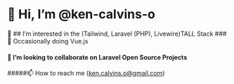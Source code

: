 # 👋 Hi, I’m @ken-calvins-o
👀 ## I’m interested in the (Tailwind, Laravel (PHP), Livewire)TALL Stack
###🌱 Occasionally doing Vue.js
#### 💞️ I’m looking to collaborate on Laravel Open Source Projects
#####📫 How to reach me (ken.calvins.o@gmail.com)



<!---
ken-calvins-o/ken-calvins-o is a ✨ special ✨ repository because its `README.md` (this file) appears on your GitHub profile.
You can click the Preview link to take a look at your changes.
--->
